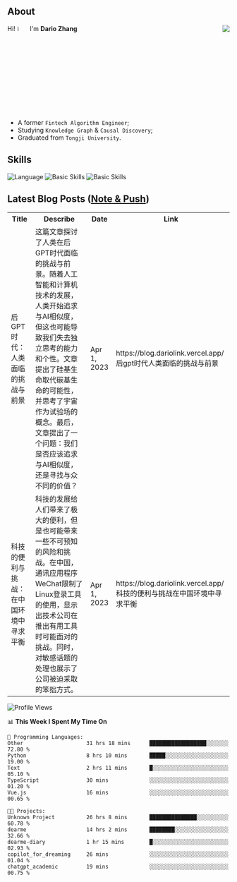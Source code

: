 ## About

<img align="right" src="https://github-readme-stats.vercel.app/api?username=dario-github&show_icons=true&bg_color=00000000&hide_title=true&hide_border=true&include_all_commits=true&count_private=true&theme=transparent" />

Hi! <img src="https://media.giphy.com/media/hvRJCLFzcasrR4ia7z/giphy.gif" width="5%"> I'm **Dario Zhang**

- A former `Fintech Algorithm Engineer`;
- Studying `Knowledge Graph` & `Causal Discovery`;
- Graduated from `Tongji University`.

## Skills

![Language](https://skillicons.dev/icons?i=py,matlab,pytorch,latex,regex,mysql,sqlite)
![Basic Skills](https://skillicons.dev/icons?i=bash,git,linux,md)
![Basic Skills](https://skillicons.dev/icons?i=vim,vscode,jupyterlab)

## Latest Blog Posts ([Note & Push](https://blog.dariolink.vercel.app/))

<table>
  <tr><th>Title</th><th>Describe</th><th>Date</th><th>Link</th></tr>
  <!-- BLOG-POST-LIST:START --><tr><td>后GPT时代：人类面临的挑战与前景</td><td>这篇文章探讨了人类在后GPT时代面临的挑战与前景。随着人工智能和计算机技术的发展，人类开始追求与AI相似度，但这也可能导致我们失去独立思考的能力和个性。文章提出了硅基生命取代碳基生命的可能性，并思考了宇宙作为试验场的概念。最后，文章提出了一个问题：我们是否应该追求与AI相似度，还是寻找与众不同的价值？</td><td>Apr 1, 2023</td><td>https://blog.dariolink.vercel.app/后gpt时代人类面临的挑战与前景</td></tr><tr><td>科技的便利与挑战：在中国环境中寻求平衡</td><td>科技的发展给人们带来了极大的便利，但是也可能带来一些不可预知的风险和挑战。在中国，通讯应用程序WeChat限制了Linux登录工具的使用，显示出技术公司在推出有用工具时可能面对的挑战。同时，对敏感话题的处理也展示了公司被迫采取的笨拙方式。</td><td>Apr 1, 2023</td><td>https://blog.dariolink.vercel.app/科技的便利与挑战在中国环境中寻求平衡</td></tr><!-- BLOG-POST-LIST:END -->
</table>

<!--START_SECTION:waka-->
![Profile Views](http://img.shields.io/badge/Profile%20Views-0-blue)

📊 **This Week I Spent My Time On** 

```text
💬 Programming Languages: 
Other                    31 hrs 18 mins      ██████████████████░░░░░░░   72.80 % 
Python                   8 hrs 10 mins       █████░░░░░░░░░░░░░░░░░░░░   19.00 % 
Text                     2 hrs 11 mins       █░░░░░░░░░░░░░░░░░░░░░░░░   05.10 % 
TypeScript               30 mins             ░░░░░░░░░░░░░░░░░░░░░░░░░   01.20 % 
Vue.js                   16 mins             ░░░░░░░░░░░░░░░░░░░░░░░░░   00.65 % 

🐱‍💻 Projects: 
Unknown Project          26 hrs 8 mins       ███████████████░░░░░░░░░░   60.78 % 
dearme                   14 hrs 2 mins       ████████░░░░░░░░░░░░░░░░░   32.66 % 
dearme-diary             1 hr 15 mins        █░░░░░░░░░░░░░░░░░░░░░░░░   02.93 % 
copilot_for_dreaming     26 mins             ░░░░░░░░░░░░░░░░░░░░░░░░░   01.04 % 
chatgpt_academic         19 mins             ░░░░░░░░░░░░░░░░░░░░░░░░░   00.75 % 
```


<!--END_SECTION:waka-->
